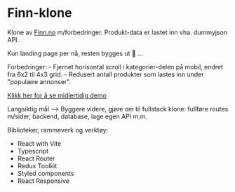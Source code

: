 # Finn-klone 

Klone av <a href = "https://www.finn.no" target="_blank">Finn.no</a> m/forbedringer.
Produkt-data er lastet inn vha. dummyjson API.

Kun landing page per nå, resten bygges ut 🔧 ...

Forbedringer: 
    - Fjernet horisontal scroll i kategorier-delen på mobil, endret fra 6x2 til 4x3 grid.
    - Redusert antall produkter som lastes inn under "populære annonser".

<a href = "https://64f4c5f4d2209b366f574bcb--jade-banoffee-af1d6c.netlify.app/">Klikk her for å se midlertidig demo</a>

Langsiktig mål --> Byggere videre, gjøre om til fullstack klone: fullføre routes m/sider, backend, database, lage
egen API m.m.

Biblioteker, rammeverk og verktøy: 

- React with Vite
- Typescript
- React Router
- Redux Toolkit
- Styled components
- React Responsive 
